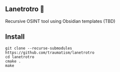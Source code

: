 ## Lanetrotro 🫏

Recursive OSINT tool using Obsidian templates (TBD)

## Install

```
git clone --recurse-submodules https://github.com/traumatism/lanetrotro
cd lanetrotro
cmake .
make
```
